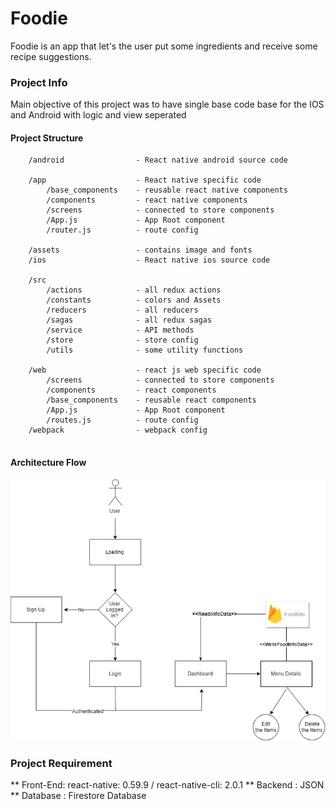 # Foodie

Foodie is an app that let's the user put some ingredients and receive some recipe suggestions.

### Project Info

Main objective of this project was to have single base code base for the IOS and Android with logic and view seperated 

#### Project Structure 
```
    /android                - React native android source code
    
    /app                    - React native specific code
        /base_components    - reusable react native components
        /components         - react native components
        /screens            - connected to store components
        /App.js             - App Root component
        /router.js          - route config
        
    /assets                 - contains image and fonts
    /ios                    - React native ios source code
    
    /src
        /actions            - all redux actions
        /constants          - colors and Assets
        /reducers           - all reducers
        /sagas              - all redux sagas  
        /service            - API methods
        /store              - store config
        /utils              - some utility functions

    /web                    - react js web specific code
        /screens            - connected to store components
        /components         - react components
        /base_components    - reusable react components
        /App.js             - App Root component
        /routes.js          - route config
    /webpack                - webpack config
    
```


#### Architecture Flow 
<img src="./assets/Foodie.png"  />


### Project Requirement 
** Front-End: react-native: 0.59.9 / react-native-cli: 2.0.1
** Backend : JSON 
** Database : Firestore Database

